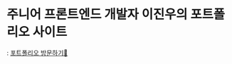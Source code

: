 # 주니어 프론트엔드 개발자 이진우의 포트폴리오 사이트 

: [포트폴리오 방문하기📍](https://project-portfolio-nextjs-sand.vercel.app/)

